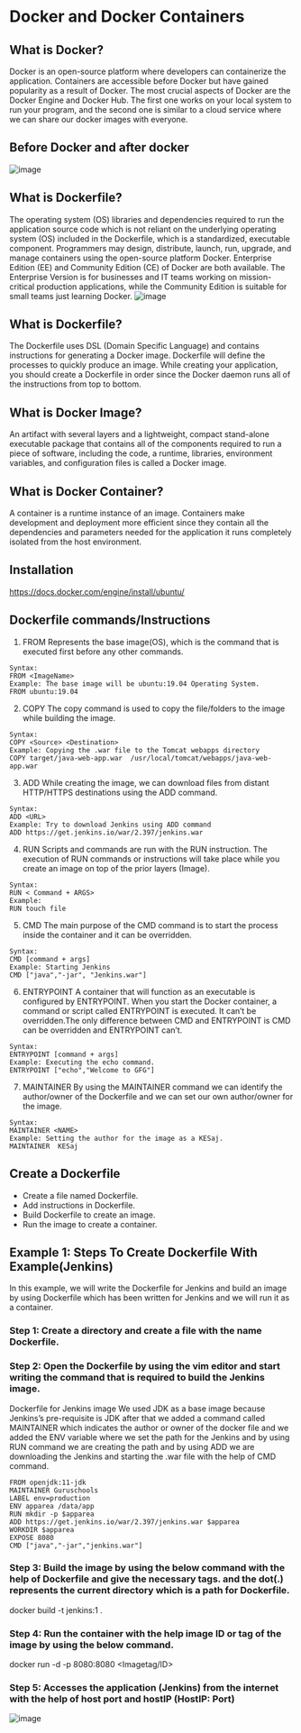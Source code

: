 # Docker and Docker Containers
## What is Docker?
Docker is an open-source platform where developers can containerize the application. Containers are accessible before Docker but have gained popularity as a result of Docker. The most crucial aspects of Docker are the Docker Engine and Docker Hub. The first one works on your local system to run your program, and the second one is similar to a cloud service where we can share our docker images with everyone.

## Before Docker and after docker
![image](https://github.com/kesajad/learndevops/assets/99335234/5647cefe-c157-4e29-91a9-6269da710c2f)

## What is Dockerfile?
The operating system (OS) libraries and dependencies required to run the application source code which is not reliant on the underlying operating system (OS) included in the Dockerfile, which is a standardized, executable component. Programmers may design, distribute, launch, run, upgrade, and manage containers using the open-source platform Docker. Enterprise Edition (EE) and Community Edition (CE) of Docker are both available. The Enterprise Version is for businesses and IT teams working on mission-critical production applications, while the Community Edition is suitable for small teams just learning Docker.
![image](https://github.com/kesajad/learndevops/assets/99335234/63d9837b-864e-45f9-bfa6-52dc803210dc)

## What is Dockerfile?
The Dockerfile uses DSL (Domain Specific Language) and contains instructions for generating a Docker image. Dockerfile will define the processes to quickly produce an image. While creating your application, you should create a Dockerfile in order since the Docker daemon runs all of the instructions from top to bottom.

## What is Docker Image?
An artifact with several layers and a lightweight, compact stand-alone executable package that contains all of the components required to run a piece of software, including the code, a runtime, libraries, environment variables, and configuration files is called a Docker image.

## What is Docker Container?
A container is a runtime instance of an image. Containers make development and deployment more efficient since they contain all the dependencies and parameters needed for the application it runs completely isolated from the host environment.

## Installation
https://docs.docker.com/engine/install/ubuntu/

## Dockerfile commands/Instructions
1. FROM
Represents the base image(OS), which is the command that is executed first before any other commands.
```
Syntax: 
FROM <ImageName>
Example: The base image will be ubuntu:19.04 Operating System.
FROM ubuntu:19.04
```
2. COPY
The copy command is used to copy the file/folders to the image while building the image. 
```
Syntax:
COPY <Source> <Destination>
Example: Copying the .war file to the Tomcat webapps directory
COPY target/java-web-app.war  /usr/local/tomcat/webapps/java-web-app.war
```
3. ADD
While creating the image, we can download files from distant HTTP/HTTPS destinations using the ADD command.
```
Syntax:
ADD <URL>
Example: Try to download Jenkins using ADD command 
ADD https://get.jenkins.io/war/2.397/jenkins.war
```
4. RUN
Scripts and commands are run with the RUN instruction. The execution of RUN commands or instructions will take place while you create an image on top of the prior layers (Image).
```
Syntax: 
RUN < Command + ARGS>
Example: 
RUN touch file
```
5. CMD
The main purpose of the CMD command is to start the process inside the container and it can be overridden.
```
Syntax:
CMD [command + args]
Example: Starting Jenkins 
CMD ["java","-jar", "Jenkins.war"]
```
6. ENTRYPOINT
A container that will function as an executable is configured by ENTRYPOINT. When you start the Docker container, a command or script called ENTRYPOINT is executed. It can’t be overridden.The only difference between CMD and ENTRYPOINT is CMD can be overridden and ENTRYPOINT can’t.
```
Syntax:
ENTRYPOINT [command + args]
Example: Executing the echo command.
ENTRYPOINT ["echo","Welcome to GFG"]
```
7. MAINTAINER
By using the MAINTAINER command we can identify the author/owner of the Dockerfile and we can set our own author/owner for the image.
```
Syntax: 
MAINTAINER <NAME>
Example: Setting the author for the image as a KESaj.
MAINTAINER  KESaj 
```
## Create a Dockerfile
- Create a file named Dockerfile.
- Add instructions in Dockerfile.
- Build Dockerfile to create an image.
- Run the image to create a container.

## Example 1: Steps To Create Dockerfile With Example(Jenkins)
In this example, we will write the Dockerfile for Jenkins and build an image by using Dockerfile which has been written for Jenkins and we will run it as a container.
### Step 1: Create a directory and create a file with the name Dockerfile.
### Step 2: Open the Dockerfile by using the vim editor and start writing the command that is required to build the Jenkins image.
Dockerfile for Jenkins image
We used JDK as a base image because Jenkins’s pre-requisite is JDK after that we added a command called MAINTAINER which indicates the author or owner of the docker file and we added the ENV variable where we set the path for the Jenkins and by using RUN command we are creating the path and by using ADD we are downloading the Jenkins and starting the .war file with the help of CMD command.
```
FROM openjdk:11-jdk
MAINTAINER Guruschools
LABEL env=production
ENV apparea /data/app
RUN mkdir -p $apparea
ADD https://get.jenkins.io/war/2.397/jenkins.war $apparea
WORKDIR $apparea
EXPOSE 8080
CMD ["java","-jar","jenkins.war"]
```
### Step 3: Build the image by using the below command with the help of Dockerfile and give the necessary tags. and the dot(.) represents the current directory which is a path for Dockerfile.
docker build -t jenkins:1 .
### Step 4: Run the container with the help image ID or tag of the image by using the below command.
docker run -d -p 8080:8080 <Imagetag/ID>
### Step 5: Accesses the application (Jenkins) from the internet with the help of host port and hostIP (HostIP: Port)
![image](https://github.com/kesajad/learndevops/assets/99335234/1d2c8c06-3b9c-4996-95b4-998457291a4f)
